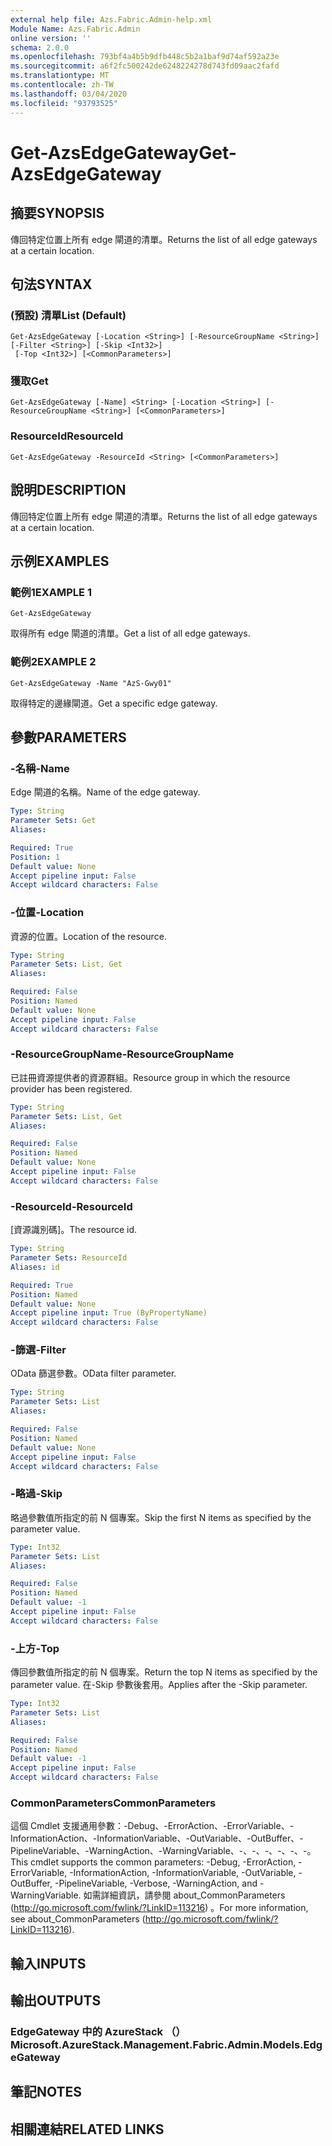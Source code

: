 ```yaml
---
external help file: Azs.Fabric.Admin-help.xml
Module Name: Azs.Fabric.Admin
online version: ''
schema: 2.0.0
ms.openlocfilehash: 793bf4a4b5b9dfb448c5b2a1baf9d74af592a23e
ms.sourcegitcommit: a6f2fc500242de6248224278d743fd09aac2fafd
ms.translationtype: MT
ms.contentlocale: zh-TW
ms.lasthandoff: 03/04/2020
ms.locfileid: "93793525"
---
```

# <span data-ttu-id="1b7ec-101">Get-AzsEdgeGateway</span><span class="sxs-lookup"><span data-stu-id="1b7ec-101">Get-AzsEdgeGateway</span></span>

## <span data-ttu-id="1b7ec-102">摘要</span><span class="sxs-lookup"><span data-stu-id="1b7ec-102">SYNOPSIS</span></span>
<span data-ttu-id="1b7ec-103">傳回特定位置上所有 edge 閘道的清單。</span><span class="sxs-lookup"><span data-stu-id="1b7ec-103">Returns the list of all edge gateways at a certain location.</span></span>

## <span data-ttu-id="1b7ec-104">句法</span><span class="sxs-lookup"><span data-stu-id="1b7ec-104">SYNTAX</span></span>

### <span data-ttu-id="1b7ec-105"> (預設) 清單</span><span class="sxs-lookup"><span data-stu-id="1b7ec-105">List (Default)</span></span>
```
Get-AzsEdgeGateway [-Location <String>] [-ResourceGroupName <String>] [-Filter <String>] [-Skip <Int32>]
 [-Top <Int32>] [<CommonParameters>]
```

### <span data-ttu-id="1b7ec-106">獲取</span><span class="sxs-lookup"><span data-stu-id="1b7ec-106">Get</span></span>
```
Get-AzsEdgeGateway [-Name] <String> [-Location <String>] [-ResourceGroupName <String>] [<CommonParameters>]
```

### <span data-ttu-id="1b7ec-107">ResourceId</span><span class="sxs-lookup"><span data-stu-id="1b7ec-107">ResourceId</span></span>
```
Get-AzsEdgeGateway -ResourceId <String> [<CommonParameters>]
```

## <span data-ttu-id="1b7ec-108">說明</span><span class="sxs-lookup"><span data-stu-id="1b7ec-108">DESCRIPTION</span></span>
<span data-ttu-id="1b7ec-109">傳回特定位置上所有 edge 閘道的清單。</span><span class="sxs-lookup"><span data-stu-id="1b7ec-109">Returns the list of all edge gateways at a certain location.</span></span>

## <span data-ttu-id="1b7ec-110">示例</span><span class="sxs-lookup"><span data-stu-id="1b7ec-110">EXAMPLES</span></span>

### <span data-ttu-id="1b7ec-111">範例1</span><span class="sxs-lookup"><span data-stu-id="1b7ec-111">EXAMPLE 1</span></span>
```
Get-AzsEdgeGateway
```

<span data-ttu-id="1b7ec-112">取得所有 edge 閘道的清單。</span><span class="sxs-lookup"><span data-stu-id="1b7ec-112">Get a list of all edge gateways.</span></span>

### <span data-ttu-id="1b7ec-113">範例2</span><span class="sxs-lookup"><span data-stu-id="1b7ec-113">EXAMPLE 2</span></span>
```
Get-AzsEdgeGateway -Name "AzS-Gwy01"
```

<span data-ttu-id="1b7ec-114">取得特定的邊緣閘道。</span><span class="sxs-lookup"><span data-stu-id="1b7ec-114">Get a specific edge gateway.</span></span>

## <span data-ttu-id="1b7ec-115">參數</span><span class="sxs-lookup"><span data-stu-id="1b7ec-115">PARAMETERS</span></span>

### <span data-ttu-id="1b7ec-116">-名稱</span><span class="sxs-lookup"><span data-stu-id="1b7ec-116">-Name</span></span>
<span data-ttu-id="1b7ec-117">Edge 閘道的名稱。</span><span class="sxs-lookup"><span data-stu-id="1b7ec-117">Name of the edge gateway.</span></span>

```yaml
Type: String
Parameter Sets: Get
Aliases:

Required: True
Position: 1
Default value: None
Accept pipeline input: False
Accept wildcard characters: False
```

### <span data-ttu-id="1b7ec-118">-位置</span><span class="sxs-lookup"><span data-stu-id="1b7ec-118">-Location</span></span>
<span data-ttu-id="1b7ec-119">資源的位置。</span><span class="sxs-lookup"><span data-stu-id="1b7ec-119">Location of the resource.</span></span>

```yaml
Type: String
Parameter Sets: List, Get
Aliases:

Required: False
Position: Named
Default value: None
Accept pipeline input: False
Accept wildcard characters: False
```

### <span data-ttu-id="1b7ec-120">-ResourceGroupName</span><span class="sxs-lookup"><span data-stu-id="1b7ec-120">-ResourceGroupName</span></span>
<span data-ttu-id="1b7ec-121">已註冊資源提供者的資源群組。</span><span class="sxs-lookup"><span data-stu-id="1b7ec-121">Resource group in which the resource provider has been registered.</span></span>

```yaml
Type: String
Parameter Sets: List, Get
Aliases:

Required: False
Position: Named
Default value: None
Accept pipeline input: False
Accept wildcard characters: False
```

### <span data-ttu-id="1b7ec-122">-ResourceId</span><span class="sxs-lookup"><span data-stu-id="1b7ec-122">-ResourceId</span></span>
<span data-ttu-id="1b7ec-123">[資源識別碼]。</span><span class="sxs-lookup"><span data-stu-id="1b7ec-123">The resource id.</span></span>

```yaml
Type: String
Parameter Sets: ResourceId
Aliases: id

Required: True
Position: Named
Default value: None
Accept pipeline input: True (ByPropertyName)
Accept wildcard characters: False
```

### <span data-ttu-id="1b7ec-124">-篩選</span><span class="sxs-lookup"><span data-stu-id="1b7ec-124">-Filter</span></span>
<span data-ttu-id="1b7ec-125">OData 篩選參數。</span><span class="sxs-lookup"><span data-stu-id="1b7ec-125">OData filter parameter.</span></span>

```yaml
Type: String
Parameter Sets: List
Aliases:

Required: False
Position: Named
Default value: None
Accept pipeline input: False
Accept wildcard characters: False
```

### <span data-ttu-id="1b7ec-126">-略過</span><span class="sxs-lookup"><span data-stu-id="1b7ec-126">-Skip</span></span>
<span data-ttu-id="1b7ec-127">略過參數值所指定的前 N 個專案。</span><span class="sxs-lookup"><span data-stu-id="1b7ec-127">Skip the first N items as specified by the parameter value.</span></span>

```yaml
Type: Int32
Parameter Sets: List
Aliases:

Required: False
Position: Named
Default value: -1
Accept pipeline input: False
Accept wildcard characters: False
```

### <span data-ttu-id="1b7ec-128">-上方</span><span class="sxs-lookup"><span data-stu-id="1b7ec-128">-Top</span></span>
<span data-ttu-id="1b7ec-129">傳回參數值所指定的前 N 個專案。</span><span class="sxs-lookup"><span data-stu-id="1b7ec-129">Return the top N items as specified by the parameter value.</span></span>
<span data-ttu-id="1b7ec-130">在-Skip 參數後套用。</span><span class="sxs-lookup"><span data-stu-id="1b7ec-130">Applies after the -Skip parameter.</span></span>

```yaml
Type: Int32
Parameter Sets: List
Aliases:

Required: False
Position: Named
Default value: -1
Accept pipeline input: False
Accept wildcard characters: False
```

### <span data-ttu-id="1b7ec-131">CommonParameters</span><span class="sxs-lookup"><span data-stu-id="1b7ec-131">CommonParameters</span></span>
<span data-ttu-id="1b7ec-132">這個 Cmdlet 支援通用參數：-Debug、-ErrorAction、-ErrorVariable、-InformationAction、-InformationVariable、-OutVariable、-OutBuffer、-PipelineVariable、-WarningAction、-WarningVariable、-、-、-、-、-、-。</span><span class="sxs-lookup"><span data-stu-id="1b7ec-132">This cmdlet supports the common parameters: -Debug, -ErrorAction, -ErrorVariable, -InformationAction, -InformationVariable, -OutVariable, -OutBuffer, -PipelineVariable, -Verbose, -WarningAction, and -WarningVariable.</span></span> <span data-ttu-id="1b7ec-133">如需詳細資訊，請參閱 about_CommonParameters (http://go.microsoft.com/fwlink/?LinkID=113216) 。</span><span class="sxs-lookup"><span data-stu-id="1b7ec-133">For more information, see about_CommonParameters (http://go.microsoft.com/fwlink/?LinkID=113216).</span></span>

## <span data-ttu-id="1b7ec-134">輸入</span><span class="sxs-lookup"><span data-stu-id="1b7ec-134">INPUTS</span></span>

## <span data-ttu-id="1b7ec-135">輸出</span><span class="sxs-lookup"><span data-stu-id="1b7ec-135">OUTPUTS</span></span>

### <span data-ttu-id="1b7ec-136">EdgeGateway 中的 AzureStack （）</span><span class="sxs-lookup"><span data-stu-id="1b7ec-136">Microsoft.AzureStack.Management.Fabric.Admin.Models.EdgeGateway</span></span>

## <span data-ttu-id="1b7ec-137">筆記</span><span class="sxs-lookup"><span data-stu-id="1b7ec-137">NOTES</span></span>

## <span data-ttu-id="1b7ec-138">相關連結</span><span class="sxs-lookup"><span data-stu-id="1b7ec-138">RELATED LINKS</span></span>
